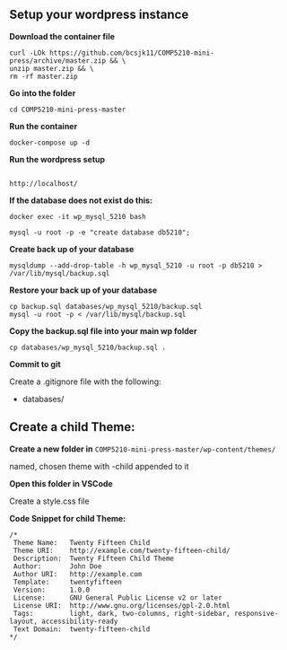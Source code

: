 ## Setup your wordpress instance

**Download the container file**

```
curl -LOk https://github.com/bcsjk11/COMP5210-mini-press/archive/master.zip && \
unzip master.zip && \
rm -rf master.zip
```

**Go into the folder**

```
cd COMP5210-mini-press-master
```

**Run the container**

```
docker-compose up -d
```

**Run the wordpress setup**

```

http://localhost/

```

**If the database does not exist do this:**

```
docker exec -it wp_mysql_5210 bash

mysql -u root -p -e "create database db5210"; 

```

**Create back up of your database**

```
mysqldump --add-drop-table -h wp_mysql_5210 -u root -p db5210 > /var/lib/mysql/backup.sql
```

**Restore your back up of your database**

```
cp backup.sql databases/wp_mysql_5210/backup.sql
mysql -u root -p < /var/lib/mysql/backup.sql
```

**Copy the backup.sql file into your main wp folder**

```
cp databases/wp_mysql_5210/backup.sql .
```

**Commit to git**

Create a .gitignore file with the following:

* databases/

## Create a child Theme:

**Create a new folder in**  `COMP5210-mini-press-master/wp-content/themes/`

named, chosen theme with -child appended to it

**Open this folder in VSCode**

Create a style.css file

**Code Snippet for child Theme:**

```
/*
 Theme Name:   Twenty Fifteen Child
 Theme URI:    http://example.com/twenty-fifteen-child/
 Description:  Twenty Fifteen Child Theme
 Author:       John Doe
 Author URI:   http://example.com
 Template:     twentyfifteen
 Version:      1.0.0
 License:      GNU General Public License v2 or later
 License URI:  http://www.gnu.org/licenses/gpl-2.0.html
 Tags:         light, dark, two-columns, right-sidebar, responsive-layout, accessibility-ready
 Text Domain:  twenty-fifteen-child
*/
```